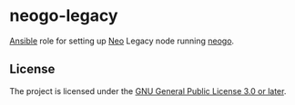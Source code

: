 neogo-legacy
=========

[Ansible][ansible] role for setting up [Neo][neo] Legacy node running [neogo][neogo].

[ansible]: https://github.com/ansible/ansible
[neo]:     https://neo.org
[neogo]:   https://github.com/nspcc-dev/neo-go

License
-------

The project is licensed under the [GNU General Public License 3.0 or later][GPL-3.0-or-later].

[GPL-3.0-or-later]: https://www.gnu.org/licenses/gpl-3.0
